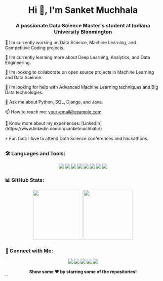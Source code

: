 <h1 align="center">Hi 👋, I'm Sanket Muchhala</h1>
<h3 align="center">A passionate Data Science Master's student at Indiana University Bloomington</h3>

<p align="left">🔭 I’m currently working on Data Science, Machine Learning, and Competitive Coding projects.</p>
<p align="left">🌱 I’m currently learning more about Deep Learning, Analytics, and Data Engineering.</p>
<p align="left">👯 I’m looking to collaborate on open source projects in Machine Learning and Data Science.</p>
<p align="left">🤝 I’m looking for help with Advanced Machine Learning techniques and Big Data technologies.</p>
<p align="left">💬 Ask me about Python, SQL, Django, and Java.</p>
<p align="left">📫 How to reach me: <a href="mailto:your-email@example.com">your-email@example.com</a></p>
<p align="left">📄 Know more about my experiences: [LinkedIn](https://www.linkedin.com/in/sanketmuchhala/)</p>
<p align="left">⚡ Fun fact: I love to attend Data Science conferences and hackathons.</p>

### 🛠 Languages and Tools:
<p align="center">
  <img src="https://img.shields.io/badge/Python-%2314354C.svg?&style=for-the-badge&logo=python&logoColor=white"/>
  <img src="https://img.shields.io/badge/R-%230077B5.svg?&style=for-the-badge&logo=r&logoColor=white"/>
  <img src="https://img.shields.io/badge/Java-%23007396.svg?&style=for-the-badge&logo=java&logoColor=white"/>
  <img src="https://img.shields.io/badge/C++-%2300599C.svg?&style=for-the-badge&logo=c%2B%2B&logoColor=white"/>
  <img src="https://img.shields.io/badge/Flask-%23000.svg?&style=for-the-badge&logo=flask&logoColor=white"/>
  <img src="https://img.shields.io/badge/Git-%23F05033.svg?&style=for-the-badge&logo=git&logoColor=white"/>
  <img src="https://img.shields.io/badge/AWS-%23FF9900.svg?&style=for-the-badge&logo=amazon-aws&logoColor=white"/>
  <img src="https://img.shields.io/badge/Heroku-%23430098.svg?&style=for-the-badge&logo=heroku&logoColor=white"/>
</p>

### 📊 GitHub Stats:
<p align="center">
  <img src="https://github-readme-stats.vercel.app/api?username=sanketmuchhala&show_icons=true&theme=highcontrast&count_private=true" height="160em"/>
  <img src="https://github-readme-stats.vercel.app/api/top-langs/?username=sanketmuchhala&layout=compact&theme=highcontrast&langs_count=6" height="160em"/>
</p>

### 🤝 Connect with Me:
<p align="center">
  <a href="https://www.linkedin.com/in/sanketmuchhala/"><img src="https://img.shields.io/badge/linkedin-%230077B5.svg?&style=for-the-badge&logo=linkedin&logoColor=white"/></a>
  <a href="https://www.facebook.com/sanket.muchhala/"><img src="https://img.shields.io/badge/facebook-%230077B5.svg?&style=for-the-badge&logo=facebook&logoColor=white"/></a>
  <a href="https://twitter.com/sanketmuchhala"><img src="https://img.shields.io/badge/twitter-%231DA1F2.svg?&style=for-the-badge&logo=twitter&logoColor=white"/></a>
  <a href="https://www.instagram.com/sanket.muchhala/"><img src="https://img.shields.io/badge/instagram-%23E4405F.svg?&style=for-the-badge&logo=instagram&logoColor=white"></a>
  <a href="https://github.com/sanketmuchhala"><img src="https://img.shields.io/badge/github-%23000000.svg?&style=for-the-badge&logo=github&logoColor=white"/></a>
</p>

<div align="center">
  <b>Show some ❤️ by starring some of the repositories!</b>
</div>
``
